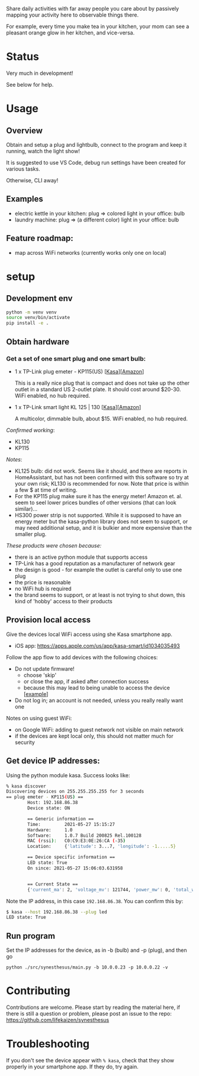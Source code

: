 Share daily activities with far away people you care about
by passively mapping your activity here to observable things there.

For example, every time you make tea in your kitchen,
your mom can see a pleasant orange glow in her kitchen,
and vice-versa.

# Status

Very much in development!

See below for help.

# Usage

## Overview

Obtain and setup a plug and lightbulb, connect to the program and keep it running, watch the light show!

It is suggested to use VS Code, debug run settings have been created for various tasks.

Otherwise, CLI away!

## Examples

- electric kettle in your kitchen: plug => colored light in your office: bulb
- laundry machine: plug => (a different color) light in your office: bulb

## Feature roadmap:

- map across WiFi networks (currently works only one on local)

# setup

## Development env

```sh
python -m venv venv
source venv/bin/activate
pip install -e .
```

## Obtain hardware

### Get a set of one smart plug and one smart bulb:

- 1 x TP-Link plug emeter - KP115(US) [[Kasa](https://www.kasasmart.com/us/products/smart-plugs/kasa-smart-plug-slim-energy-monitoring-kp115)][[Amazon](https://www.amazon.com/Kasa-Energy-Monitoring-Smart-Plug/dp/B08LN3C7WK)]

  This is a really nice plug that is compact and does not take up the other outlet in a standard US 2-outlet plate. It should cost around $20-30. WiFi enabled, no hub required.

- 1 x TP-Link smart light KL 125 | 130 [[Kasa](https://www.kasasmart.com/us/products/smart-lighting/kasa-smart-light-bulb-multicolor-kl130)][[Amazon](https://www.amazon.com/gp/product/B07FZ6PLJG/ref=ppx_yo_dt_b_asin_title_o00_s00)]

  A multicolor, dimmable bulb, about $15. WiFi enabled, no hub required.

_Confirmed working_:

- KL130
- KP115

_Notes_:

- KL125 bulb: did not work. Seems like it should, and there are reports in HomeAssistant, but has not been confirmed with this software so try at your own risk; KL130 is recommended for now. Note that price is within a few $ at time of writing.
- For the KP115 plug make sure it has the energy meter! Amazon et. al. seem to seel lower prices bundles of other versions (that can look similar)...
- HS300 power strip is not supported. While it is supposed to have an energy meter but the kasa-python library does not seem to support, or may need additional setup, and it is bulkier and more expensive than the smaller plug.

_These products were chosen because:_

- there is an active python module that supports access
- TP-Link has a good reputation as a manufacturer of network gear
- the design is good - for example the outlet is careful only to use one plug
- the price is reasonable
- no WiFi hub is required
- the brand seems to support, or at least is not trying to shut down, this kind of 'hobby' access to their products

## Provision local access

Give the devices local WiFi access using she Kasa smartphone app.

- iOS app: https://apps.apple.com/us/app/kasa-smart/id1034035493

Follow the app flow to add devices with the following choices:

- Do not update firmware!
  - choose 'skip'
  - or close the app, if asked after connection success
  - because this may lead to being unable to access the device [[example](https://www.reddit.com/r/TPLinkKasa/comments/k26v9l/psa_tp_link_is_shutting_down_local_api_access/)]
- Do not log in; an account is not needed, unless you really really want one

Notes on using guest WiFi:

- on Google WiFi: adding to guest network not visible on main network
- if the devices are kept local only, this should not matter much for security

## Get device IP addresses:

Using the python module kasa. Success looks like:

```sh
% kasa discover
Discovering devices on 255.255.255.255 for 3 seconds
== plug emeter - KP115(US) ==
        Host: 192.168.86.38
        Device state: ON

        == Generic information ==
        Time:         2021-05-27 15:15:27
        Hardware:     1.0
        Software:     1.0.7 Build 200825 Rel.100128
        MAC (rssi):   C0:C9:E3:0E:26:CA (-35)
        Location:     {'latitude': 3...7, 'longitude': -1.....5}

        == Device specific information ==
        LED state: True
        On since: 2021-05-27 15:06:03.631958


        == Current State ==
        {'current_ma': 2, 'voltage_mv': 121744, 'power_mw': 0, 'total_wh': 0, 'err_code': 0}
```

Note the IP address, in this case `192.168.86.38`. You can confirm this by:

```sh
$ kasa --host 192.168.86.38 --plug led
LED state: True
```

## Run program

Set the IP addresses for the device, as in -b (bulb) and -p (plug), and then go

`python ./src/synesthesus/main.py -b 10.0.0.23 -p 10.0.0.22 -v `

# Contributing

Contributions are welcome. Please start by reading the material here, if there is still a question or problem, please post an issue to the repo: https://github.com/lifekaizen/synesthesus

# Troubleshooting

If you don't see the device appear with `% kasa`, check that they show properly in your smartphone app. If they do, try again.
